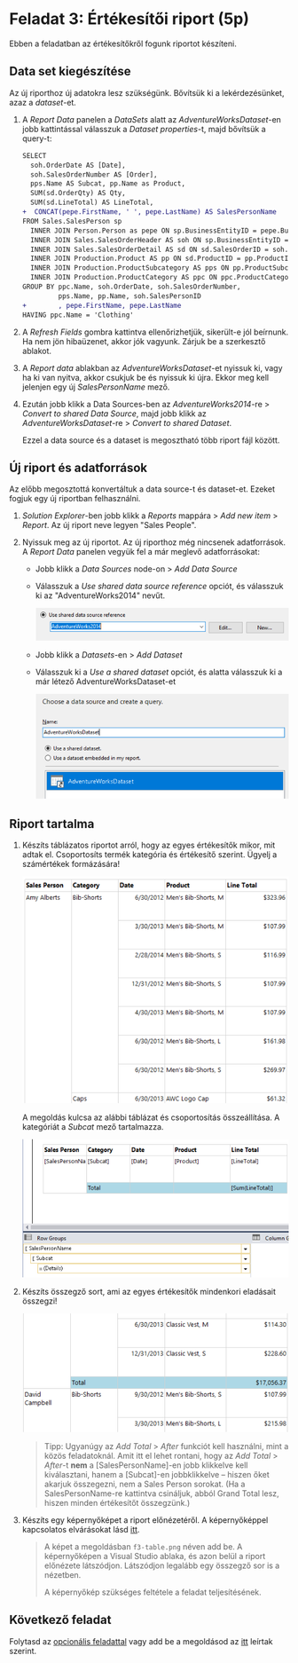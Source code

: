 # Feladat 3: Értékesítői riport (5p)

Ebben a feladatban az értékesítőkről fogunk riportot készíteni.

## Data set kiegészítése

Az új riporthoz új adatokra lesz szükségünk. Bővítsük ki a lekérdezésünket, azaz a _dataset_-et.

1. A _Report Data_ panelen a _DataSets_ alatt az _AdventureWorksDataset_-en jobb kattintással válasszuk a _Dataset properties_-t, majd bővítsük a query-t:

   ```diff
   SELECT
     soh.OrderDate AS [Date],
     soh.SalesOrderNumber AS [Order],
     pps.Name AS Subcat, pp.Name as Product,
     SUM(sd.OrderQty) AS Qty,
     SUM(sd.LineTotal) AS LineTotal,
   +  CONCAT(pepe.FirstName, ' ', pepe.LastName) AS SalesPersonName
   FROM Sales.SalesPerson sp
     INNER JOIN Person.Person as pepe ON sp.BusinessEntityID = pepe.BusinessEntityID
     INNER JOIN Sales.SalesOrderHeader AS soh ON sp.BusinessEntityID = soh.SalesPersonID
     INNER JOIN Sales.SalesOrderDetail AS sd ON sd.SalesOrderID = soh.SalesOrderID
     INNER JOIN Production.Product AS pp ON sd.ProductID = pp.ProductID
     INNER JOIN Production.ProductSubcategory AS pps ON pp.ProductSubcategoryID = pps.ProductSubcategoryID
     INNER JOIN Production.ProductCategory AS ppc ON ppc.ProductCategoryID = pps.ProductCategoryID
   GROUP BY ppc.Name, soh.OrderDate, soh.SalesOrderNumber,
            pps.Name, pp.Name, soh.SalesPersonID
   +        , pepe.FirstName, pepe.LastName
   HAVING ppc.Name = 'Clothing'
   ```

1. A _Refresh Fields_ gombra kattintva ellenőrizhetjük, sikerült-e jól beírnunk. Ha nem jön hibaüzenet, akkor jók vagyunk. Zárjuk be a szerkesztő ablakot.

1. A _Report data_ ablakban az _AdventureWorksDataset_-et nyissuk ki, vagy ha ki van nyitva, akkor csukjuk be és nyissuk ki újra. Ekkor meg kell jelenjen egy új _SalesPersonName_ mező.

1. Ezután jobb klikk a Data Sources-ben az _AdventureWorks2014_-re > _Convert to shared Data Source_, majd jobb klikk az _AdventureWorksDataset_-re > _Convert to shared Dataset_.

   Ezzel a data source és a dataset is megosztható több riport fájl között.

## Új riport és adatforrások

Az előbb megosztottá konvertáltuk a data source-t és dataset-et. Ezeket fogjuk egy új riportban felhasználni.

1. _Solution Explorer_-ben jobb klikk a _Reports_ mappára > _Add new
   item_ > _Report_. Az új riport neve legyen "Sales People".

1. Nyissuk meg az új riportot. Az új riporthoz még nincsenek adatforrások. A _Report Data_ panelen vegyük fel a már meglevő adatforrásokat:

   - Jobb klikk a _Data Sources_ node-on > _Add Data Source_

   - Válasszuk a _Use shared data source reference_ opciót, és válasszuk ki az "AdventureWorks2014" nevűt.

     ![Megosztott adatforrás](../images/rs-add-datasource-shared.png)

   - Jobb klikk a _Datasets_-en > _Add Dataset_

   - Válasszuk ki a _Use a shared dataset_ opciót, és alatta válasszuk ki a már létező AdventureWorksDataset-et

     ![Megosztott adathalmaz](../images/rs-add-dataset-shared.png)

## Riport tartalma

1. Készíts táblázatos riportot arról, hogy az egyes értékesítők mikor, mit adtak el. Csoportosíts termék kategória és értékesítő szerint. Ügyelj a számértékek formázására!

   ![Táblázat kinézete](../images/rs-sales-person-table.png)

   A megoldás kulcsa az alábbi táblázat és csoportosítás összeállítása. A
   kategóriát a _Subcat_ mező tartalmazza.

   ![Javasolt csoportok](../images/rs-sales-person-groups.png)

1. Készíts összegző sort, ami az egyes értékesítők mindenkori eladásait összegzi!

   ![Összegzés kinézete](../images/rs-sales-person-total.png)

   > Tipp: Ugyanúgy az _Add Total_ > _After_ funkciót kell használni, mint a közös feladatoknál. Amit itt el lehet rontani, hogy az _Add Total_ > _After_-t **nem** a \[SalesPersonName\]-en jobb klikkelve kell kiválasztani, hanem a \[Subcat\]-en jobbklikkelve – hiszen őket akarjuk összegezni, nem a Sales Person sorokat. (Ha a SalesPersonName-re kattintva csináljuk, abból Grand Total lesz, hiszen minden értékesítőt összegzünk.)

1. Készíts egy képernyőképet a riport előnézetéről. A képernyőképpel kapcsolatos elvárásokat lásd [itt](../README.md#képernyőképek).

   > A képet a megoldásban `f3-table.png` néven add be. A képernyőképen a Visual Studio ablaka, és azon belül a riport előnézete látszódjon. Látszódjon legalább egy összegző sor is a nézetben.
   >
   > A képernyőkép szükséges feltétele a feladat teljesítésének.

## Következő feladat

Folytasd az [opcionális feladattal](Feladat-4.md) vagy add be a megoldásod az [itt](README.md#végezetül-a-megoldások-feltöltése) leírtak szerint.
